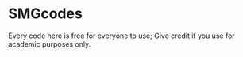 # SMGcodes
  Every code here is free for everyone to use;
Give credit if you use for academic purposes only.

